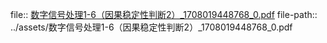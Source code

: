 file:: [数字信号处理1-6（因果稳定性判断2）_1708019448768_0.pdf](../assets/数字信号处理1-6（因果稳定性判断2）_1708019448768_0.pdf)
file-path:: ../assets/数字信号处理1-6（因果稳定性判断2）_1708019448768_0.pdf
